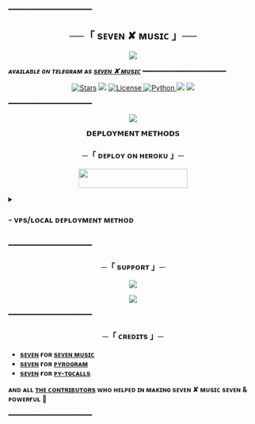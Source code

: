 ━━━━━━━━━━━━━━━━━━━━

<h2 align="center">
    ──「 ѕᴇᴠᴇɴ ✘ ᴍᴜsɪᴄ 」──
</h2>

<p align="center">
  <img src="https://telegra.ph/file/d41f8fe2d56dd219fba47.jpg">
</p>

_**ᴀᴠᴀɪʟᴀʙʟᴇ ᴏɴ ᴛᴇʟᴇɢʀᴀᴍ ᴀs [ѕᴇᴠᴇɴ ✘ ᴍᴜsɪᴄ](https://t.me/EE_20)**_
━━━━━━━━━━━━━━━━━━━━

<p align="center">
<a href="https://github.com/VENOM7XxX/MUSIC_SEVEN/stargazers"><img src="https://img.shields.io/github/stars/VENOM7XxX/MUSIC_SEVEN?color=black&logo=github&logoColor=black&style=for-the-badge" alt="Stars" /></a>
<a href="https://github.com/VENOM7XxX/MUSIC_SEVEN/network/members"> <img src="https://img.shields.io/github/forks/VENOM7XxX/MUSIC_SEVEN?color=black&logo=github&logoColor=black&style=for-the-badge" /></a>
<a href="https://github.com/VENOM7XxX/MUSIC_SEVEN/blob/master/LICENSE"> <img src="https://img.shields.io/badge/License-MIT-blueviolet?style=for-the-badge" alt="License" /> </a>
<a href="https://www.python.org/"> <img src="https://img.shields.io/badge/Written%20in-Python-skyblue?style=for-the-badge&logo=python" alt="Python" /> </a>
<a href="https://pypi.org/project/Pyrogram/"> <img src="https://img.shields.io/pypi/v/pyrogram?color=white&label=pyrogram&logo=python&logoColor=blue&style=for-the-badge" /></a>
<a href="https://github.com/VENOM7XxX/MUSIC_SEVEN/commits/VENOM7XxX"> <img src="https://img.shields.io/github/last-commit/VENOM7XxX/MUSIC_SEVEN?color=black&logo=github&logoColor=black&style=for-the-badge" /></a>
</p>

━━━━━━━━━━━━━━━━━━━━

<p align="center">
  <img src="https://telegra.ph/file/e1ca90fe34e9640e0248b.jpg">
</p>

<p align="center">
<b>𝗗𝗘𝗣𝗟𝗢𝗬𝗠𝗘𝗡𝗧 𝗠𝗘𝗧𝗛𝗢𝗗𝗦</b>
</p>

<h3 align="center">
    ─「 ᴅᴇᴩʟᴏʏ ᴏɴ ʜᴇʀᴏᴋᴜ 」─
</h3>

<p align="center"><a href="https://dashboard.heroku.com/new?template=https://github.VENOM7XxX/MUSIC_SEVEN"> <img src="https://img.shields.io/badge/Deploy%20On%20Heroku-black?style=for-the-badge&logo=heroku" width="220" height="38.45"/></a></p>

<details>
<summary><h3>
- <b> ᴠᴘs/ʟᴏᴄᴀʟ ᴅᴇᴘʟᴏʏᴍᴇɴᴛ ᴍᴇᴛʜᴏᴅ </b>
</h3></summary>

- Get your [Necessary Variables](https://github.com/VENOM7XxX/MUSIC_SEVEN/blob/master/sample.env)
- Upgrade and Update by :
`sudo apt-get update && sudo apt-get upgrade -y`
- Install required packages by :
`sudo apt-get install python3-pip ffmpeg -y`
- Install pip by :
`sudo pip3 install -U pip`
- Install node by :
`curl -fssL https://deb.nodesource.com/setup_18.x | sudo -E bash - && sudo apt-get install nodejs -y && npm i -g npm`
- Clone the repository by :
`git clone https://github.com/VENOM7XxX/MUSIC_SEVEN && cd MUSIC_SEVEN`
- Install requirements by :
`pip3 install -U -r requirements.txt`
- Fill your variables in the env by :
`vi sample.env`<br>
Press `I` on the keyboard for editing env<br>
Press `Ctrl+C` when you're done with editing env and `:wq` to save the env<br>
- Rename the env file by :
`mv sample.env .env`
- Install tmux to keep running your bot when you close the terminal by :
`sudo apt install tmux && tmux`
- Finally run the bot by :
`bash fallen`
- For getting out from tmux session<br>
Press `Ctrl+b` and then `d`

<p align="center">
  <img src="https://telegra.ph/file/e1ca90fe34e9640e0248b.jpg">
</p>

</details>

━━━━━━━━━━━━━━━━━━━━
<h3 align="center">
    ─「 sᴜᴩᴩᴏʀᴛ 」─
</h3>

<p align="center">
<a href="https://telegram.me/EE_47"><img src="https://img.shields.io/badge/-Support%20Group-blue.svg?style=for-the-badge&logo=Telegram"></a>
</p>
<p align="center">
<a href="https://telegram.me/EE_20"><img src="https://img.shields.io/badge/-Support%20Channel-blue.svg?style=for-the-badge&logo=Telegram"></a>
</p>

━━━━━━━━━━━━━━━━━━━━

<h3 align="center">
    ─「 ᴄʀᴇᴅɪᴛs 」─
</h3>

- <b>[ѕᴇᴠᴇɴ](https://github.com/VENOM7XxX)  ғᴏʀ  [ѕᴇᴠᴇɴ ᴍᴜsɪᴄ](https://github.com/VENOM7XxX/MUSIC_SEVEN) </b>
- <b>[ѕᴇᴠᴇɴ](https://github.com/VENOM7XxX)  ғᴏʀ  [ᴘʏʀᴏɢʀᴀᴍ](https://github.com/pyrogram/pyrogram) </b>
- <b>[ѕᴇᴠᴇɴ](https://github.com/VENOM7XxX)  ғᴏʀ  [ᴘʏ-ᴛɢᴄᴀʟʟs](https://github.com/pytgcalls/pytgcalls) </b>

<b>ᴀɴᴅ ᴀʟʟ [ᴛʜᴇ ᴄᴏɴᴛʀɪʙᴜᴛᴏʀs](https://github.com/VENOM7XxX/MUSIC_SEVEN/graphs/contributors) ᴡʜᴏ ʜᴇʟᴩᴇᴅ ɪɴ ᴍᴀᴋɪɴɢ ѕᴇᴠᴇɴ ✘ ᴍᴜsɪᴄ ѕᴇᴠᴇɴ & ᴩᴏᴡᴇʀғᴜʟ 🖤 </b>

━━━━━━━━━━━━━━━━━━━━
